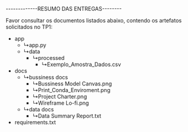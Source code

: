 -------------RESUMO DAS ENTREGAS--------

Favor consultar os documentos listados abaixo, contendo os artefatos solicitados no TP1:

- app
  - ↳app.py
  - ↳data
    - ↳processed
      - ↳Exemplo_Amostra_Dados.csv
- docs
  - ↳bussiness docs
    - ↳Bussiness Model Canvas.png
    - ↳Print_Conda_Enviroment.png
    - ↳Project Charter.png
    - ↳Wireframe Lo-fi.png
  - ↳data docs
    - ↳Data Summary Report.txt
- requirements.txt
